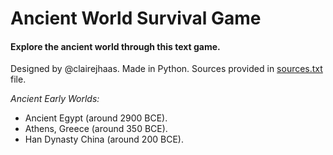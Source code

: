 <h1>Ancient World Survival Game </h1>
<h4>Explore the ancient world through this text game. </h4>

Designed by @clairejhaas.
Made in Python.
Sources provided in [sources.txt](https://github.com/clairejhaas/AncientWorldSurvivalGame/blob/main/sources.txt) file.

*Ancient Early Worlds:*
<ul>
  <li>Ancient Egypt (around 2900 BCE).</li>
  <li>Athens, Greece (around 350 BCE).</li>
  <li>Han Dynasty China (around 200 BCE).</li>
</ul>

